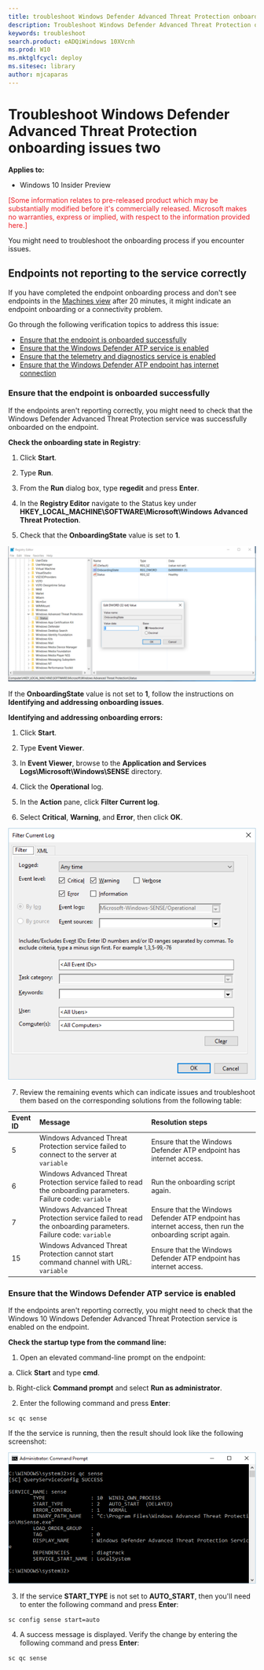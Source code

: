 ```yaml
---
title: troubleshoot Windows Defender Advanced Threat Protection onboarding issues two
description: Troubleshoot Windows Defender Advanced Threat Protection onboarding issues
keywords: troubleshoot
search.product: eADQiWindows 10XVcnh
ms.prod: W10
ms.mktglfcycl: deploy
ms.sitesec: library
author: mjcaparas
---
```


# Troubleshoot Windows Defender Advanced Threat Protection onboarding issues two

**Applies to:**

- Windows 10 Insider Preview

<span style="color:#ED1C24;">[Some information relates to pre-released product which may be substantially modified before it's commercially released. Microsoft makes no warranties, express or implied, with respect to the information provided here.]</span>

You might need to troubleshoot the onboarding process if you encounter issues.

## Endpoints not reporting to the service correctly

If you have completed the endpoint onboarding process and don't see endpoints in the [Machines view](investigate-machines-windows-defender-advanced-threat-protection.md) after 20 minutes, it might indicate an endpoint onboarding or a connectivity problem.

Go through the following verification topics to address this issue:

- [Ensure that the endpoint is onboarded successfully](#Ensure-that-the-endpoint-is-onboarded-successfully)
- [Ensure that the Windows Defender ATP service is enabled](#Ensure-that-the-Windows-Defender-ATP-service-is-enabled)
- [Ensure that the telemetry and diagnostics service is enabled](#Ensure-that-the-telemetry-and-diagnostics-service-is-enabled)
- [Ensure that the Windows Defender ATP endpoint has internet connection](#Ensure-that-the-Windows-Defender-ATP-endpoint-has-internet-connection)

### Ensure that the endpoint is onboarded successfully
If the endpoints aren't reporting correctly, you might need to check that the Windows Defender Advanced Threat Protection service was successfully onboarded on the endpoint.

**Check the onboarding state in Registry**:

1. Click **Start**.

2. Type **Run**.

3. From the **Run** dialog box, type **regedit** and press **Enter**.

4. In the **Registry Editor** navigate to the Status key under **HKEY_LOCAL_MACHINE\SOFTWARE\Microsoft\Windows Advanced Threat Protection**.

5. Check that the **OnboardingState** value is set to **1**.

  ![Image of OnboardingState status in Registry Editor](images/onboardingstate.png)

  If the **OnboardingState** value is not set to **1**, follow the instructions on **Identifying and addressing onboarding issues**.
  
**Identifying and addressing onboarding errors:**    

1. Click **Start**.
 
2. Type **Event Viewer**.

3. In **Event Viewer**, browse to the **Application and Services Logs\Microsoft\Windows\SENSE** directory.

4. Click the **Operational** log.

5. In the **Action** pane, click **Filter Current log**.

6. Select **Critical**, **Warning**, and **Error**, then click **OK**.

  ![Image of Event Viewer log filter](images/filter-log.png)
  
7. Review the remaining events which can indicate issues and troubleshoot them based on the corresponding solutions from the following table:

Event ID | Message | Resolution steps
:---|:---|:---
5 | Windows Advanced Threat Protection service failed to connect to the server at ```variable```| Ensure that the Windows Defender ATP endpoint has internet access.
6 | Windows Advanced Threat Protection service failed to read the onboarding parameters. Failure code: ```variable```| Run the onboarding script again.
7 |  Windows Advanced Threat Protection service failed to read the onboarding parameters. Failure code: ```variable```| Ensure that the Windows Defender ATP endpoint has internet access, then run the onboarding script again.
15 | Windows Advanced Threat Protection cannot start command channel with URL: ```variable``` | Ensure that the Windows Defender ATP endpoint has internet access.  

### Ensure that the Windows Defender ATP service is enabled
If the endpoints aren't reporting correctly, you might need to check that the Windows 10 Windows Defender Advanced Threat Protection service is enabled on the endpoint. 

**Check the startup type from the command line:**

1.  Open an elevated command-line prompt on the endpoint:

  a.  Click **Start** and type **cmd**.
  
  b.  Right-click **Command prompt** and select **Run as administrator**.
 
2.  Enter the following command and press **Enter**:
  ```
  sc qc sense
  ```
  If the the service is running, then the result should look like the following screenshot:
  
  ![Result of the sq query sense command](images/sc-query-sense-autostart.png)

3. If the service **START_TYPE** is not set to **AUTO_START**, then you'll need to enter the following command and press **Enter**:
  ```
  sc config sense start=auto
  ```
4.  A success message is displayed. Verify the change by entering the following command and press **Enter**:

  ```
  sc qc sense
  ```
